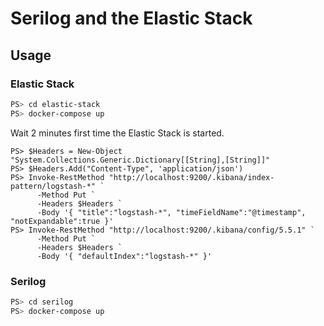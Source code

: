 # Serilog and the Elastic Stack

## Usage

### Elastic Stack

```bash
PS> cd elastic-stack
PS> docker-compose up
```

Wait 2 minutes first time the Elastic Stack is started.

```
PS> $Headers = New-Object "System.Collections.Generic.Dictionary[[String],[String]]"
PS> $Headers.Add("Content-Type", 'application/json')
PS> Invoke-RestMethod "http://localhost:9200/.kibana/index-pattern/logstash-*" `
      -Method Put `
      -Headers $Headers `
      -Body '{ "title":"logstash-*", "timeFieldName":"@timestamp", "notExpandable":true }'
PS> Invoke-RestMethod "http://localhost:9200/.kibana/config/5.5.1" `
      -Method Put `
      -Headers $Headers `
      -Body '{ "defaultIndex":"logstash-*" }'
```

### Serilog

```bash
PS> cd serilog
PS> docker-compose up
```